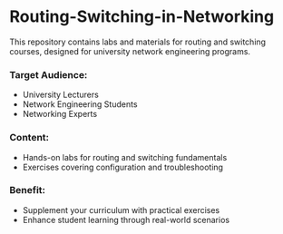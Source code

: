 # Routing-Switching-in-Networking
This repository contains labs and materials for routing and switching courses, designed for university network engineering programs.

### **Target Audience:**
* University Lecturers
* Network Engineering Students
* Networking Experts

  
### **Content:**
* Hands-on labs for routing and switching fundamentals
* Exercises covering configuration and troubleshooting

  
### **Benefit:**
* Supplement your curriculum with practical exercises
* Enhance student learning through real-world scenarios
